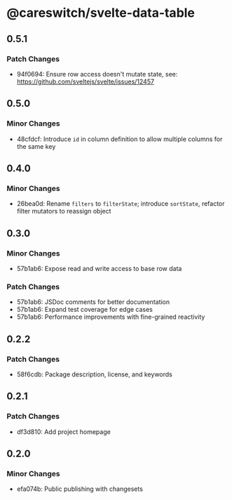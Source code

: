 # @careswitch/svelte-data-table

## 0.5.1

### Patch Changes

- 94f0694: Ensure row access doesn't mutate state, see: https://github.com/sveltejs/svelte/issues/12457

## 0.5.0

### Minor Changes

- 48cfdcf: Introduce `id` in column definition to allow multiple columns for the same key

## 0.4.0

### Minor Changes

- 26bea0d: Rename `filters` to `filterState`; introduce `sortState`, refactor filter mutators to reassign object

## 0.3.0

### Minor Changes

- 57b1ab6: Expose read and write access to base row data

### Patch Changes

- 57b1ab6: JSDoc comments for better documentation
- 57b1ab6: Expand test coverage for edge cases
- 57b1ab6: Performance improvements with fine-grained reactivity

## 0.2.2

### Patch Changes

- 58f6cdb: Package description, license, and keywords

## 0.2.1

### Patch Changes

- df3d810: Add project homepage

## 0.2.0

### Minor Changes

- efa074b: Public publishing with changesets
